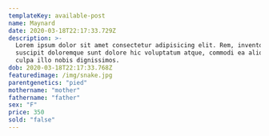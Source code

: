 ```yaml
---
templateKey: available-post
name: Maynard
date: 2020-03-18T22:17:33.729Z
description: >-
  Lorem ipsum dolor sit amet consectetur adipisicing elit. Rem, inventore
  suscipit doloremque sunt dolore hic voluptatum atque, commodi ea aliquam nulla
  culpa illo nobis dignissimos.
dob: 2020-03-18T22:17:33.768Z
featuredimage: /img/snake.jpg
parentgenetics: "pied"
mothername: "mother"
fathername: "father"
sex: "F"
price: 350
sold: "false"
---
```

